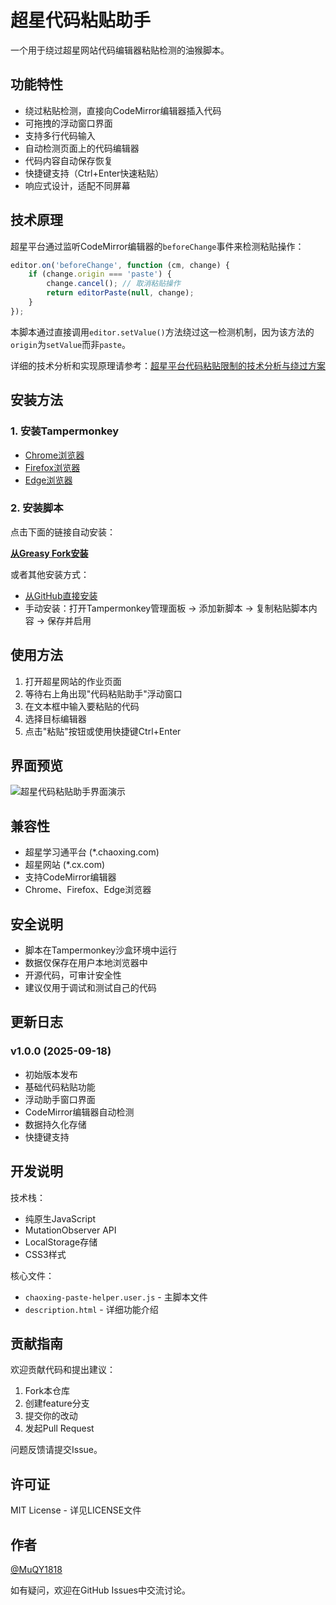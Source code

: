 # 超星代码粘贴助手

一个用于绕过超星网站代码编辑器粘贴检测的油猴脚本。

## 功能特性

- 绕过粘贴检测，直接向CodeMirror编辑器插入代码
- 可拖拽的浮动窗口界面
- 支持多行代码输入
- 自动检测页面上的代码编辑器
- 代码内容自动保存恢复
- 快捷键支持（Ctrl+Enter快速粘贴）
- 响应式设计，适配不同屏幕

## 技术原理

超星平台通过监听CodeMirror编辑器的`beforeChange`事件来检测粘贴操作：

```javascript
editor.on('beforeChange', function (cm, change) {
    if (change.origin === 'paste') {
        change.cancel(); // 取消粘贴操作
        return editorPaste(null, change);
    }
});
```

本脚本通过直接调用`editor.setValue()`方法绕过这一检测机制，因为该方法的`origin`为`setValue`而非`paste`。

详细的技术分析和实现原理请参考：[超星平台代码粘贴限制的技术分析与绕过方案](https://zhuanlan.zhihu.com/p/1951953890875540004)

## 安装方法

### 1. 安装Tampermonkey
- [Chrome浏览器](https://chrome.google.com/webstore/detail/tampermonkey/dhdgffkkebhmkfjojejmpbldmpobfkfo)
- [Firefox浏览器](https://addons.mozilla.org/en-US/firefox/addon/tampermonkey/)
- [Edge浏览器](https://microsoftedge.microsoft.com/addons/detail/tampermonkey/iikmkjmpaadaobahmlepeloendndfphd)

### 2. 安装脚本
点击下面的链接自动安装：

**[从Greasy Fork安装](https://greasyfork.org/zh-CN/scripts/549900-%E8%B6%85%E6%98%9F%E4%BB%A3%E7%A0%81%E7%B2%98%E8%B4%B4%E5%8A%A9%E6%89%8B)**

或者其他安装方式：
- [从GitHub直接安装](https://raw.githubusercontent.com/MuQY1818/ChaoXing_Code_Paste/master/chaoxing-paste-helper.user.js)
- 手动安装：打开Tampermonkey管理面板 → 添加新脚本 → 复制粘贴脚本内容 → 保存并启用

## 使用方法

1. 打开超星网站的作业页面
2. 等待右上角出现"代码粘贴助手"浮动窗口
3. 在文本框中输入要粘贴的代码
4. 选择目标编辑器
5. 点击"粘贴"按钮或使用快捷键Ctrl+Enter

## 界面预览

![超星代码粘贴助手界面演示](https://pic2.zhimg.com/v2-aec43f7327c64acce4a7e0a16c6b920f_1440w.jpg)

## 兼容性

- 超星学习通平台 (*.chaoxing.com)
- 超星网站 (*.cx.com)
- 支持CodeMirror编辑器
- Chrome、Firefox、Edge浏览器

## 安全说明

- 脚本在Tampermonkey沙盒环境中运行
- 数据仅保存在用户本地浏览器中
- 开源代码，可审计安全性
- 建议仅用于调试和测试自己的代码

## 更新日志

### v1.0.0 (2025-09-18)
- 初始版本发布
- 基础代码粘贴功能
- 浮动助手窗口界面
- CodeMirror编辑器自动检测
- 数据持久化存储
- 快捷键支持

## 开发说明

技术栈：
- 纯原生JavaScript
- MutationObserver API
- LocalStorage存储
- CSS3样式

核心文件：
- `chaoxing-paste-helper.user.js` - 主脚本文件
- `description.html` - 详细功能介绍

## 贡献指南

欢迎贡献代码和提出建议：

1. Fork本仓库
2. 创建feature分支
3. 提交你的改动
4. 发起Pull Request

问题反馈请提交Issue。

## 许可证

MIT License - 详见LICENSE文件

## 作者

[@MuQY1818](https://github.com/MuQY1818)

如有疑问，欢迎在GitHub Issues中交流讨论。